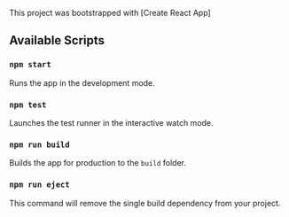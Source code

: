 This project was bootstrapped with [Create React App]

## Available Scripts


### `npm start`

Runs the app in the development mode.

### `npm test`

Launches the test runner in the interactive watch mode.

### `npm run build`

Builds the app for production to the `build` folder.

### `npm run eject`

This command will remove the single build dependency from your project.

